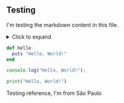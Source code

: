 ## Testing

I'm testing the markdown content in this file.

<details>

<summary>Click to expand</summary>

```markdown
## Testing more markdown
```

</details>

```ruby
def hello
  puts "Hello, World!"
end
```

```javascript
console.log("Hello, World!");
```

```python
print("Hello, World!")
```

Testing réference, I'm from São Paulo
